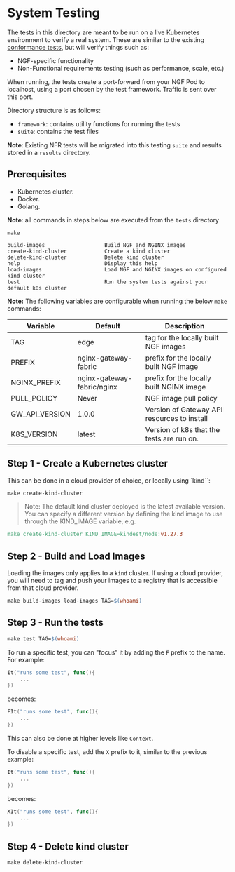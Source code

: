 # System Testing

The tests in this directory are meant to be run on a live Kubernetes environment to verify a real system. These
are similar to the existing [conformance tests](../conformance/README.md), but will verify things such as:

- NGF-specific functionality
- Non-Functional requirements testing (such as performance, scale, etc.)

When running, the tests create a port-forward from your NGF Pod to localhost, using a port chosen by the
test framework. Traffic is sent over this port.

Directory structure is as follows:

- `framework`: contains utility functions for running the tests
- `suite`: contains the test files

**Note**: Existing NFR tests will be migrated into this testing `suite` and results stored in a `results` directory.

## Prerequisites

- Kubernetes cluster.
- Docker.
- Golang.

**Note**: all commands in steps below are executed from the `tests` directory

```shell
make
```

```text
build-images                   Build NGF and NGINX images
create-kind-cluster            Create a kind cluster
delete-kind-cluster            Delete kind cluster
help                           Display this help
load-images                    Load NGF and NGINX images on configured kind cluster
test                           Run the system tests against your default k8s cluster
```

**Note:** The following variables are configurable when running the below `make` commands:

| Variable | Default | Description |
|----------|---------|-------------|
| TAG      | edge    | tag for the locally built NGF images |
| PREFIX   | nginx-gateway-fabric | prefix for the locally built NGF image |
| NGINX_PREFIX | nginx-gateway-fabric/nginx | prefix for the locally built NGINX image |
| PULL_POLICY | Never | NGF image pull policy |
| GW_API_VERSION | 1.0.0 | Version of Gateway API resources to install |
| K8S_VERSION | latest | Version of k8s that the tests are run on. |

## Step 1 - Create a Kubernetes cluster

This can be done in a cloud provider of choice, or locally using `kind``:

```makefile
make create-kind-cluster
```

> Note: The default kind cluster deployed is the latest available version. You can specify a different version by
> defining the kind image to use through the KIND_IMAGE variable, e.g.

```makefile
make create-kind-cluster KIND_IMAGE=kindest/node:v1.27.3
```

## Step 2 - Build and Load Images

Loading the images only applies to a `kind` cluster. If using a cloud provider, you will need to tag and push
your images to a registry that is accessible from that cloud provider.

```makefile
make build-images load-images TAG=$(whoami)
```

## Step 3 - Run the tests

```makefile
make test TAG=$(whoami)
```

To run a specific test, you can "focus" it by adding the `F` prefix to the name. For example:

```go
It("runs some test", func(){
    ...
})
```

becomes:

```go
FIt("runs some test", func(){
    ...
})
```

This can also be done at higher levels like `Context`.

To disable a specific test, add the `X` prefix to it, similar to the previous example:

```go
It("runs some test", func(){
    ...
})
```

becomes:

```go
XIt("runs some test", func(){
    ...
})
```

## Step 4 - Delete kind cluster

```makefile
make delete-kind-cluster
```
